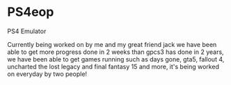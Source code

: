 # PS4eop
PS4 Emulator

Currently being worked on by me and my great friend jack we have been able to get more progress done in 2 weeks than gpcs3 has done in 2 years, we have been able to get games running
such as days gone, gta5, fallout 4, uncharted the lost legacy and final fantasy 15 and more, it's being worked on everyday by two people!
